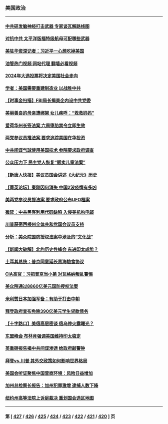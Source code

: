 ### 美国政治
---
#### [中共研发脑神经打击武器 专家谈瓦解路线图](../../pages/ncid1078159/n14034971.md?07162045) 
#### [对抗中共 太平洋版福特级航母可配哪些武器](../../pages/ncid1078159/n14030834.md?07162045) 
#### [美驻华资深记者：习近平一心想吃掉美国](../../pages/ncid1078159/n14035088.md?07162045) 
#### [油管热门视频 网站代理 翻墙必看视频](http://138.2.39.72:81/youtube.html?epic-marker?07162045)
#### [2024年大选投票将决定美国社会走向](../../pages/ncid1078159/n14034950.md?07162045) 
#### [学者：美国需要重建制造业 以战胜中共](../../pages/ncid1078159/n14034841.md?07162045) 
#### [【时事金扫描】FBI局长揭美企内设中共党委](../../pages/ncid1078159/n14034532.md?07162045) 
#### [美丽善良的母亲遭绑架 女儿疾呼：“救救妈妈”](../../pages/ncid1078159/n14034716.md?07162045) 
#### [爱荷华州长签法案 六周堕胎禁令立即生效](../../pages/ncid1078159/n14034583.md?07162045) 
#### [两党参议员推法案 要求追踪美国在华投资](../../pages/ncid1078159/n14034592.md?07162045) 
#### [中共间谍气球使用美国技术 参院要求政府调查](../../pages/ncid1078159/n14034492.md?07162045) 
#### [公众压力下 民主党人恢复“贩卖儿童法案”](../../pages/ncid1078159/n14034576.md?07162045) 
#### [【新唐人快报】美议员国会讲述《大纪元》历史](../../pages/ncid1078159/n14034496.md?07162045) 
#### [【菁英论坛】秦刚因何消失 中国2波疫情有多凶](../../pages/ncid1078159/n14034529.md?07162045) 
#### [美两党参议员提法案 要求政府公布UFO档案](../../pages/ncid1078159/n14034517.md?07162045) 
#### [微软：中共黑客利用代码缺陷 入侵美机构电邮](../../pages/ncid1078159/n14034520.md?07162045) 
#### [川普获密西根州全体共和党国会议员支持](../../pages/ncid1078159/n14034519.md?07162045) 
#### [分析：美众院国防授权法案中涉及的“文化战”](../../pages/ncid1078159/n14034376.md?07162045) 
#### [【新闻大破解】北约历史性峰会 东进印太成势？](../../pages/ncid1078159/n14034401.md?07162045) 
#### [土耳其总统：普京同意延长黑海粮食协议](../../pages/ncid1078159/n14034468.md?07162045) 
#### [CIA高官：习把普京当小弟 对瓦格纳叛乱警惕](../../pages/ncid1078159/n14034462.md?07162045) 
#### [美众院通过8860亿美元国防授权法案](../../pages/ncid1078159/n14034469.md?07162045) 
#### [米利赞日本加强军备：有助于打击中朝](../../pages/ncid1078159/n14034430.md?07162045) 
#### [拜登政府宣布免除390亿美元学生贷款债务](../../pages/ncid1078159/n14034422.md?07162045) 
#### [【十字路口】美俄高层密谈 俄乌停火露曙光？](../../pages/ncid1078159/n14034316.md?07162045) 
#### [东盟峰会 布林肯强调美国维持印太稳定](../../pages/ncid1078159/n14034355.md?07162045) 
#### [英重磅报告揭中共间谍渗透 给政府敲警钟](../../pages/ncid1078159/n14034267.md?07162045) 
#### [拜登vs.川普 其外交政策如何影响世界格局](../../pages/ncid1078159/n14033871.md?07162045) 
#### [美国会听证聚焦中国营商环境：风险日益增加](../../pages/ncid1078159/n14033879.md?07162045) 
#### [加州总检察长报告：加州犯罪激增 逮捕人数下降](../../pages/ncid1078159/n14034133.md?07162045) 
#### [纽约州高等法院上诉庭裁决 重划国会选区地图](../../pages/ncid1078159/n14034106.md?07162045) 

---
#### 第 [ [427](./427.md?07162045) / [426](./426.md?07162045) / [425](./425.md?07162045) / [424](./424.md?07162045) / [423](./423.md?07162045) / [422](./422.md?07162045) / [421](./421.md?07162045) / [420](./420.md?07162045) ] 页
